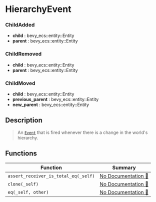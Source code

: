 # HierarchyEvent

### ChildAdded

- **child** : bevy\_ecs::entity::Entity
- **parent** : bevy\_ecs::entity::Entity

### ChildRemoved

- **child** : bevy\_ecs::entity::Entity
- **parent** : bevy\_ecs::entity::Entity

### ChildMoved

- **child** : bevy\_ecs::entity::Entity
- **previous\_parent** : bevy\_ecs::entity::Entity
- **new\_parent** : bevy\_ecs::entity::Entity

## Description

>  An [`Event`] that is fired whenever there is a change in the world's hierarchy.
> 
>  [`Event`]: bevy_ecs::event::Event

## Functions

| Function | Summary |
| --- | --- |
| `assert_receiver_is_total_eq(_self)` | [No Documentation 🚧](./hierarchyevent/assert_receiver_is_total_eq.md) |
| `clone(_self)` | [No Documentation 🚧](./hierarchyevent/clone.md) |
| `eq(_self, other)` | [No Documentation 🚧](./hierarchyevent/eq.md) |